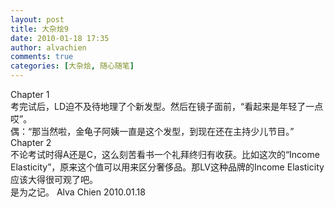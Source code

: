 ```yaml
---
layout: post
title: 大杂烩9
date: 2010-01-18 17:35
author: alvachien
comments: true
categories: [大杂烩, 随心随笔]
---
```

<div id="bp-5CD1AA99D25FD840_1169-content">
<div>Chapter 1</div>
<div>考完试后，LD迫不及待地理了个新发型。然后在镜子面前，“看起来是年轻了一点哎”。</div>
<div>偶：“那当然啦，金龟子阿姨一直是这个发型，到现在还在主持少儿节目。”</div>
<div> </div>
<div>Chapter 2</div>
<div>不论考试时得A还是C，这么刻苦看书一个礼拜终归有收获。比如这次的“Income Elasticity”，原来这个值可以用来区分奢侈品。那LV这种品牌的Income Elasticity应该大得很可观了吧。</div>
<div> </div>
<div>是为之记。
Alva Chien
2010.01.18</div>
</div>
